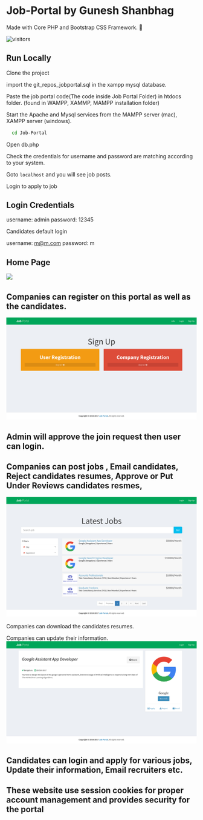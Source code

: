# Job-Portal by Gunesh Shanbhag

Made with Core PHP and Bootstrap CSS Framework. 🤍

![visitors](https://bit.ly/30KYszm)

## Run Locally

Clone the project

import the git_repos_jobportal.sql in the xampp mysql database.


Paste the job portal code(The code inside Job Portal Folder) in htdocs folder. (found in WAMPP, XAMMP, MAMPP installation folder)

Start the Apache and Mysql services from the MAMPP server (mac), XAMPP server (windows).

```bash
  cd Job-Portal
```

Open db.php

Check the credentials for username and password are matching according to your system.

Goto ```localhost``` and you will see job posts.

Login to apply to job 

## Login Credentials

username: admin  password: 12345

Candidates default login

username: m@m.com  password: m

## Home Page
![](screenshots/homepage.jpg)
## Companies can register on this portal as well as the candidates.
![](screenshots/signup.jpg)
## Admin will approve the join request then user can login.
## Companies can post jobs , Email candidates, Reject candidates resumes, Approve or Put Under Reviews candidates resmes,
![](screenshots/joblisting.jpg)

Companies can download the candidates resumes.

Companies can update their information.
![](screenshots/companypage.jpg)
## Candidates can login and apply for various jobs, Update their information, Email recruiters etc.

## These website use session cookies for proper account management and provides security for the portal
